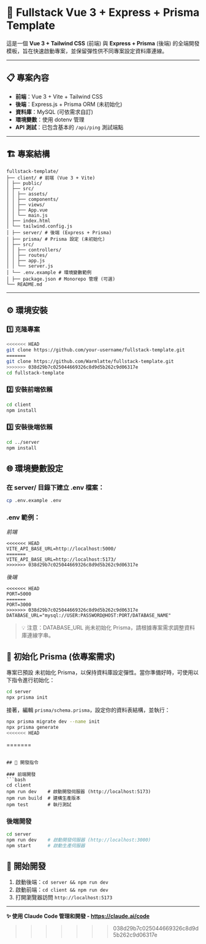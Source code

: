 # 🚀 Fullstack Vue 3 + Express + Prisma Template

這是一個 **Vue 3 + Tailwind CSS** (前端) 與 **Express + Prisma** (後端) 的全端開發模板，旨在快速啟動專案，並保留彈性供不同專案設定資料庫連線。

---

## 📋 專案內容

- **前端**：Vue 3 + Vite + Tailwind CSS
- **後端**：Express.js + Prisma ORM (未初始化)
- **資料庫**：MySQL (可依需求自訂)
- **環境變數**：使用 dotenv 管理
- **API 測試**：已包含基本的 `/api/ping` 測試端點

---

## 🏗️ 專案結構
```
fullstack-template/ 
├── client/ # 前端 (Vue 3 + Vite) 
│ ├── public/ 
│ ├── src/ 
│ │ ├── assets/ 
│ │ ├── components/ 
│ │ ├── views/ 
│ │ ├── App.vue 
│ │ └── main.js 
│ ├── index.html 
│ └── tailwind.config.js 
│ ├── server/ # 後端 (Express + Prisma) 
│ ├── prisma/ # Prisma 設定 (未初始化) 
│ ├── src/ 
│ │ ├── controllers/ 
│ │ ├── routes/ 
│ │ ├── app.js 
│ │ └── server.js 
│ └── .env.example # 環境變數範例 
│ ├── package.json # Monorepo 管理 (可選)
└── README.md
```
---

## ⚙️ 環境安裝

### 1️⃣ 克隆專案

```bash
<<<<<<< HEAD
git clone https://github.com/your-username/fullstack-template.git
=======
git clone https://github.com/Warmlatte/fullstack-template.git
>>>>>>> 038d29b7c025044669326c8d9d5b262c9d06317e
cd fullstack-template
```

### 2️⃣ 安裝前端依賴
```bash
cd client
npm install
```

### 3️⃣ 安裝後端依賴
```bash
cd ../server
npm install
```
## 🌐 環境變數設定
### 在 server/ 目錄下建立 .env 檔案：
```bash
cp .env.example .env
```

### .env 範例：
*前端*
```env
<<<<<<< HEAD
VITE_API_BASE_URL=http://localhost:5000/
=======
VITE_API_BASE_URL=http://localhost:5173/
>>>>>>> 038d29b7c025044669326c8d9d5b262c9d06317e
```

*後端*
```env
<<<<<<< HEAD
PORT=5000
=======
PORT=3000
>>>>>>> 038d29b7c025044669326c8d9d5b262c9d06317e
DATABASE_URL="mysql://USER:PASSWORD@HOST:PORT/DATABASE_NAME"
```
>💡 注意：DATABASE_URL 尚未初始化 Prisma，請根據專案需求調整資料庫連線字串。

## 💾 初始化 Prisma (依專案需求)
專案已預設 未初始化 Prisma，以保持資料庫設定彈性。當你準備好時，可使用以下指令進行初始化：

```bash
cd server
npx prisma init
```
接著，編輯 `prisma/schema.prisma`，設定你的資料表結構，並執行：

```bash
npx prisma migrate dev --name init
npx prisma generate
<<<<<<< HEAD
```
=======
```

## 🚀 開發指令

### 前端開發
```bash
cd client
npm run dev    # 啟動開發伺服器 (http://localhost:5173)
npm run build  # 建構生產版本
npm test       # 執行測試
```

### 後端開發
```bash
cd server
npm run dev    # 啟動開發伺服器 (http://localhost:3000)
npm start      # 啟動生產伺服器
```

## 🎯 開始開發

1. 啟動後端：`cd server && npm run dev`
2. 啟動前端：`cd client && npm run dev`
3. 打開瀏覽器訪問 `http://localhost:5173`

---

**✨ 使用 Claude Code 管理和開發 - https://claude.ai/code**
>>>>>>> 038d29b7c025044669326c8d9d5b262c9d06317e
